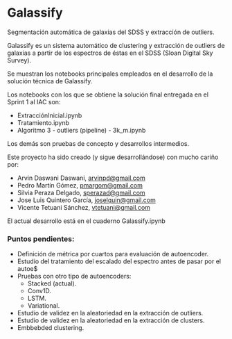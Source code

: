 # Galassify

Segmentación automática de galaxias del SDSS y extracción de outliers.

Galassify es un sistema automático de clustering y extracción de outliers de galaxias a partir de los espectros de éstas en el SDSS (Sloan Digital Sky Survey).

Se muestran los notebooks principales empleados en el desarrollo de la solución técnica de Galassify.

Los notebooks con los que se obtiene la solución final entregada en el Sprint 1 al IAC son:

* ExtracciónInicial.ipynb
* Tratamiento.ipynb
* Algoritmo 3 - outliers (pipeline) - 3k_m.ipynb

Los demás son pruebas de concepto y desarrollos intermedios.

Este proyecto ha sido creado (y sigue desarrollándose) con mucho cariño por:

* Arvin Daswani Daswani, arvinpd@gmail.com
* Pedro Martín Gómez, pmargom@gmail.com
* Silvia Peraza Delgado, sperazad@gmail.com
* Jose Luis Quintero García, joselquin@gmail.com
* Vicente Tetuani Sánchez, vtetuani@gmail.com

El actual desarrollo está en el cuaderno Galassify.ipynb

### Puntos pendientes:

* Definición de métrica por cuartos para evaluación de autoencoder.
* Estudio del tratamiento del escalado del espectro antes de pasar por el autoe$
* Pruebas con otro tipo de autoencoders:
  - Stacked (actual).
  - Conv1D.
  - LSTM.
  - Variational.
* Estudio de validez en la aleatoriedad en la extracción de outliers.
* Estudio de validez en la aleatoriedad en la extracción de clusters.
* Embbebded clustering.

